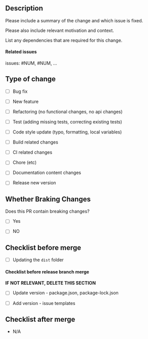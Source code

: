 ## Description

Please include a summary of the change and which issue is fixed.

Please also include relevant motivation and context. 

List any dependencies that are required for this change.


#### Related issues
issues: #NUM, #NUM, ...


## Type of change

- [ ] Bug fix
- [ ] New feature
- [ ] Refactoring (no functional changes, no api changes)
- [ ] Test (adding missing tests, correcting existing tests)
- [ ] Code style update (typo, formatting, local variables)
- [ ] Build related changes
- [ ] CI related changes
- [ ] Chore (etc)
- [ ] Documentation content changes
- [ ] Release new version


## Whether Braking Changes
Does this PR contain breaking changes?

- [ ] Yes
- [ ] NO


## Checklist before merge

- [ ] Updating the `dist` folder


#### Checklist before release branch merge
**IF NOT RELEVANT, DELETE THIS SECTION**
- [ ] Update version - package.json, package-lock.json
- [ ] Add version - issue templates


## Checklist after merge

- N/A
